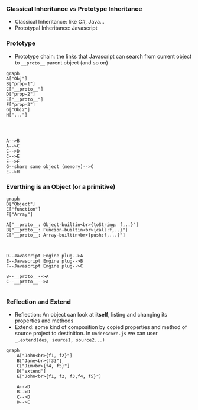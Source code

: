 ### Classical Inheritance vs Prototype Inheritance

- Classical Inheritance: like C#, Java...
- Prototypal Inheritance: Javascript

### Prototype

- Prototype chain: the links that Javascript can search from current object to `__proto__` parent object (and so on)

```mermaid
graph
A["Obj"]
B["prop-1"]
C["__proto__"]
D["prop-2"]
E["__proto__"]
F["prop-3"]
G["Obj2"]
H["..."]




A-->B
A-->C
C-->D
C-->E
E-->F
G--share same object (memory)-->C
E-->H
```

### Everthing is an Object (or a primitive)

```mermaid
graph
D["Object"]
E["function"]
F["Array"]

A["__proto__: Object-builtin<br>{toString: f,..}"]
B["__proto__: Funcion-builtin<br>{call:f,..}"]
C["__proto__: Array-builtin<br>{push:f,...}"]



D--Javascript Engine plug-->A
E--Javascript Engine plug-->B
F--Javascript Engine plug-->C

B--__proto__-->A
C--__proto__-->A


```

### Reflection and Extend

- Reflection: An object can look at **itself**, listing and changing its properties and methods
- Extend: some kind of composition by copied properties and method of source project to destinition. In `Underscore.js` we can user `_.extend(des, source1, source2...)`

```mermaid
graph
    A["John<br>{f1, f2}"]
    B["Jane<br>{f3}"]
    C["Jim<br>{f4, f5}"]
    D["extend"]
    E["John<br>{f1, f2, f3,f4, f5}"]

    A-->D
    B-->D
    C-->D
    D-->E
```
